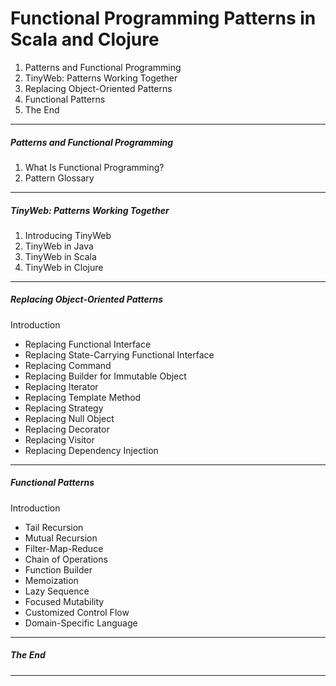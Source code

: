 Functional Programming Patterns in Scala and Clojure
===



1. Patterns and Functional Programming
2. TinyWeb: Patterns Working Together
3. Replacing Object-Oriented Patterns
4. Functional Patterns
5. The End

---

##### Patterns and Functional Programming

1. What Is Functional Programming?
2. Pattern Glossary

---
##### TinyWeb: Patterns Working Together
1. Introducing TinyWeb
2. TinyWeb in Java
3. TinyWeb in Scala
4. TinyWeb in Clojure

---
##### Replacing Object-Oriented Patterns

Introduction

- Replacing Functional Interface
- Replacing State-Carrying Functional Interface
- Replacing Command
- Replacing Builder for Immutable Object
- Replacing Iterator
- Replacing Template Method
- Replacing Strategy
- Replacing Null Object
- Replacing Decorator
- Replacing Visitor
- Replacing Dependency Injection

---

##### Functional Patterns

Introduction

- Tail Recursion
- Mutual Recursion
- Filter-Map-Reduce
- Chain of Operations
- Function Builder
- Memoization
- Lazy Sequence
- Focused Mutability
- Customized Control Flow
- Domain-Specific Language

---
##### The End


---